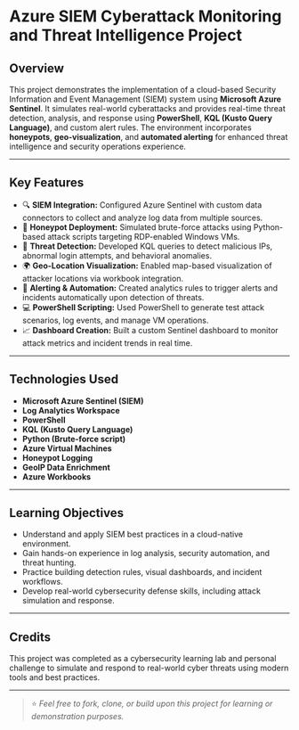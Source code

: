 # Azure SIEM Cyberattack Monitoring and Threat Intelligence Project

## Overview

This project demonstrates the implementation of a cloud-based Security Information and Event Management (SIEM) system using **Microsoft Azure Sentinel**. It simulates real-world cyberattacks and provides real-time threat detection, analysis, and response using **PowerShell**, **KQL (Kusto Query Language)**, and custom alert rules. The environment incorporates **honeypots**, **geo-visualization**, and **automated alerting** for enhanced threat intelligence and security operations experience.

---

## Key Features

- 🔍 **SIEM Integration:** Configured Azure Sentinel with custom data connectors to collect and analyze log data from multiple sources.
- 🐍 **Honeypot Deployment:** Simulated brute-force attacks using Python-based attack scripts targeting RDP-enabled Windows VMs.
- 🧠 **Threat Detection:** Developed KQL queries to detect malicious IPs, abnormal login attempts, and behavioral anomalies.
- 🌍 **Geo-Location Visualization:** Enabled map-based visualization of attacker locations via workbook integration.
- 🚨 **Alerting & Automation:** Created analytics rules to trigger alerts and incidents automatically upon detection of threats.
- 💻 **PowerShell Scripting:** Used PowerShell to generate test attack scenarios, log events, and manage VM operations.
- 📈 **Dashboard Creation:** Built a custom Sentinel dashboard to monitor attack metrics and incident trends in real time.

---

## Technologies Used

- **Microsoft Azure Sentinel (SIEM)**
- **Log Analytics Workspace**
- **PowerShell**
- **KQL (Kusto Query Language)**
- **Python (Brute-force script)**
- **Azure Virtual Machines**
- **Honeypot Logging**
- **GeoIP Data Enrichment**
- **Azure Workbooks**

---

## Learning Objectives

- Understand and apply SIEM best practices in a cloud-native environment.
- Gain hands-on experience in log analysis, security automation, and threat hunting.
- Practice building detection rules, visual dashboards, and incident workflows.
- Develop real-world cybersecurity defense skills, including attack simulation and response.

---

## Credits

This project was completed as a cybersecurity learning lab and personal challenge to simulate and respond to real-world cyber threats using modern tools and best practices.

---

> ⭐ *Feel free to fork, clone, or build upon this project for learning or demonstration purposes.*
